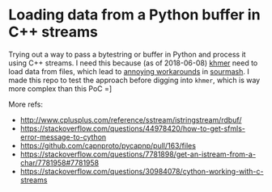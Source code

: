 # Loading data from a Python buffer in C++ streams

Trying out a way to pass a bytestring or buffer in Python and process it using
C++ streams. I need this because (as of 2018-06-08) [khmer][0] need to load
data from files, which lead to [annoying workarounds][2] in [sourmash][1].
I made this repo to test the approach before digging into `khmer`, which is
way more complex than this PoC =]

More refs:
- http://www.cplusplus.com/reference/sstream/istringstream/rdbuf/
- https://stackoverflow.com/questions/44978420/how-to-get-sfmls-error-message-to-cython
- https://github.com/capnproto/pycapnp/pull/163/files
- https://stackoverflow.com/questions/7781898/get-an-istream-from-a-char/7781958#7781958
- https://stackoverflow.com/questions/30984078/cython-working-with-c-streams

[0]: https://github.com/dib-lab/sourmash
[1]: https://github.com/dib-lab/sourmash
[2]: https://github.com/dib-lab/sourmash/blob/ad9999e39ecf1701edc13aaf35006128c66a4dc1/sourmash/sbt.py#L724
